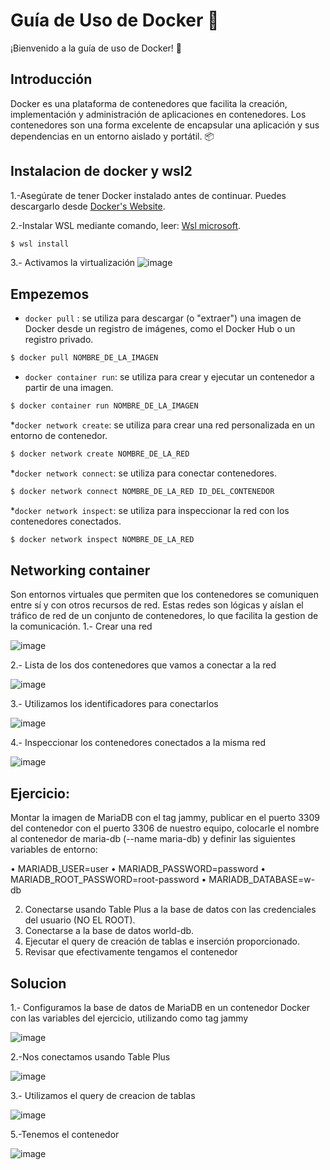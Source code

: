 # Guía de Uso de Docker :whale:

¡Bienvenido a la guía de uso de Docker! :rocket:

## Introducción
Docker es una plataforma de contenedores que facilita la creación, implementación y administración de aplicaciones en contenedores. Los contenedores son una forma excelente de encapsular una aplicación y sus dependencias en un entorno aislado y portátil. :package:

## Instalacion de docker y wsl2 
1.-Asegúrate de tener Docker instalado antes de continuar. Puedes descargarlo desde [Docker's Website](https://docs.docker.com/desktop/install/windows-install/).

2.-Instalar WSL mediante comando, leer: [Wsl microsoft](https://learn.microsoft.com/en-us/windows/wsl/install).
```bash
$ wsl install
```

3.- Activamos la virtualización
![image](https://github.com/joanvasquez21/documentacion_docker/assets/70104624/233b5eaa-b395-459e-8247-0e1f00e83eee)

## Empezemos
* `docker pull` :  se utiliza para descargar (o "extraer") una imagen de Docker desde un registro de imágenes, como el Docker Hub o un registro privado.
```bash
$ docker pull NOMBRE_DE_LA_IMAGEN
```
* `docker container run`: se utiliza para crear y ejecutar un contenedor a partir de una imagen.
```bash
$ docker container run NOMBRE_DE_LA_IMAGEN
```
*`docker network create`: se utiliza para crear una red personalizada en un entorno de contenedor.
```bash
$ docker network create NOMBRE_DE_LA_RED
```
*`docker network connect`: se utiliza para conectar contenedores.
```bash
$ docker network connect NOMBRE_DE_LA_RED ID_DEL_CONTENEDOR
```
*`docker network inspect`: se utiliza para inspeccionar la red con los contenedores conectados.
```bash
$ docker network inspect NOMBRE_DE_LA_RED
```

## Networking container
Son entornos virtuales que permiten que los contenedores se comuniquen entre sí y con otros recursos de red. Estas redes son lógicas y aíslan el tráfico de red de un conjunto de contenedores, lo que facilita la gestion de la comunicación.
1.- Crear una red
   
![image](https://github.com/joanvasquez21/documentacion_docker/assets/70104624/da09d56d-70df-4736-9aa5-5eba9e27e400)

2.- Lista de los dos contenedores que vamos a conectar a la red

![image](https://github.com/joanvasquez21/documentacion_docker/assets/70104624/5bf5502b-b102-410f-98f0-c8d085ba0ac7)

3.- Utilizamos los identificadores para conectarlos 

![image](https://github.com/joanvasquez21/documentacion_docker/assets/70104624/06a83d75-9397-42db-a04e-5c79522d8870)

4.- Inspeccionar los contenedores conectados a la misma red

![image](https://github.com/joanvasquez21/documentacion_docker/assets/70104624/b6a66f07-0789-4bd9-85bb-56bdd125078e)


## Ejercicio:
Montar la imagen de MariaDB con el tag jammy, publicar en el puerto 3309 del contenedor con el puerto 3306 de nuestro
equipo, colocarle el nombre al contenedor de maria-db (--name maria-db) y definir las siguientes variables de entorno:

• MARIADB_USER=user
• MARIADB_PASSWORD=password
• MARIADB_ROOT_PASSWORD=root-password
• MARIADB_DATABASE=w-db

2. Conectarse usando Table Plus a la base de datos con las credenciales del usuario (NO EL ROOT).
3. Conectarse a la base de datos world-db.
4. Ejecutar el query de creación de tablas e inserción proporcionado.
5. Revisar que efectivamente tengamos el contenedor

## Solucion 
1.- Configuramos la base de datos de MariaDB en un contenedor Docker con las variables del ejercicio, utilizando como tag jammy

![image](https://github.com/joanvasquez21/documentacion_docker/assets/70104624/5bda9980-d5b1-40c7-9604-7612aa932468)

2.-Nos conectamos usando Table Plus

![image](https://github.com/joanvasquez21/documentacion_docker/assets/70104624/a21fbdc4-e19a-4ad9-86fa-e7b348e74c97)

3.- Utilizamos el query de creacion de tablas

![image](https://github.com/joanvasquez21/documentacion_docker/assets/70104624/efe5974e-9d49-41d0-af3e-55018fbb7986)

5.-Tenemos el contenedor

![image](https://github.com/joanvasquez21/documentacion_docker/assets/70104624/fcb8151d-157a-498c-b661-13443d9d9a2a)

